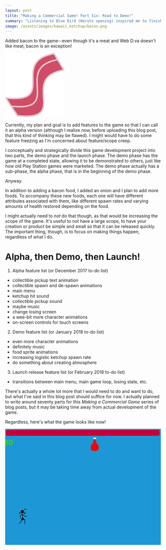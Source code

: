 ```yaml
---
layout: post
title: "Making a Commercial Game! Part Six: Road to Demo!"
summary: "Listening to Blue Bird (Naruto opening) inspired me to finish this blog post XD"
image: /assets/images/kawaii_ketchup/bacon.png
---
```


Added bacon to the game--even though it's a meat and Web D.va doesn't like meat, bacon is an exception!

![bacon](/assets/images/kawaii_ketchup/bacon.png)

Currently, my plan and goal is to add features to the game so that I can call it an alpha version (although I realize now, before uploading this blog post, that this kind of thinking may be flawed). I might would have to do some feature freezing as I'm concerned about feature/scope creep.

I conceptually and strategically divide this game development project into two parts, the demo phase and the launch phase. The demo phase has the game at a completed state, allowing it to be demonstrated to others, just like how old Play Station games were marketed. The demo phase actually has a sub-phase, the alpha phase, that is in the beginning of the demo phase.

Anyway.

In addition to adding a bacon food, I added an onion and I plan to add more foods. To accompany these new foods, each one will have different attributes associated with them, like different spawn rates and varying amounts of health restored depending on the food.

I might actually need to *not* do that though, as that would be increasing the scope of the game. It's useful to not have a large scope, to have your creation or product be simple and small so that it can be released quickly. The important thing, though, is to focus on making things happen, regardless of what I do.

# Alpha, then Demo, then Launch!

1. Alpha feature list (or December 2017 to-do list)
  * collectible pickup text animation
  * collectible spawn and de-spawn animations
  * main menu
  * ketchup hit sound
  * collectible pickup sound
  * maybe music
  * change losing screen
  * a wee-bit more character animations
  * on-screen controls for touch screens

2. Demo feature list (or January 2018 to-do list)
  * even more character animations
  * definitely music
  * food sprite animations
  * increasing logistic ketchup spawn rate
  * do something about creating atmosphere

3. Launch release feature list (or February 2018 to-do list)
  * transitions between main menu, main game loop, losing state, etc.
  
There's actually a whole lot more that I would need to do and want to do, but what I've said in this blog post should suffice for now. I actually planned to write around seventy parts for this *Making a Commercial Game* series of blog posts, but it may be taking time away from actual development of the game.

Regardless, here's what the game looks like now!

![current progress](/assets/images/kawaii_ketchup/ketchup-6.gif)